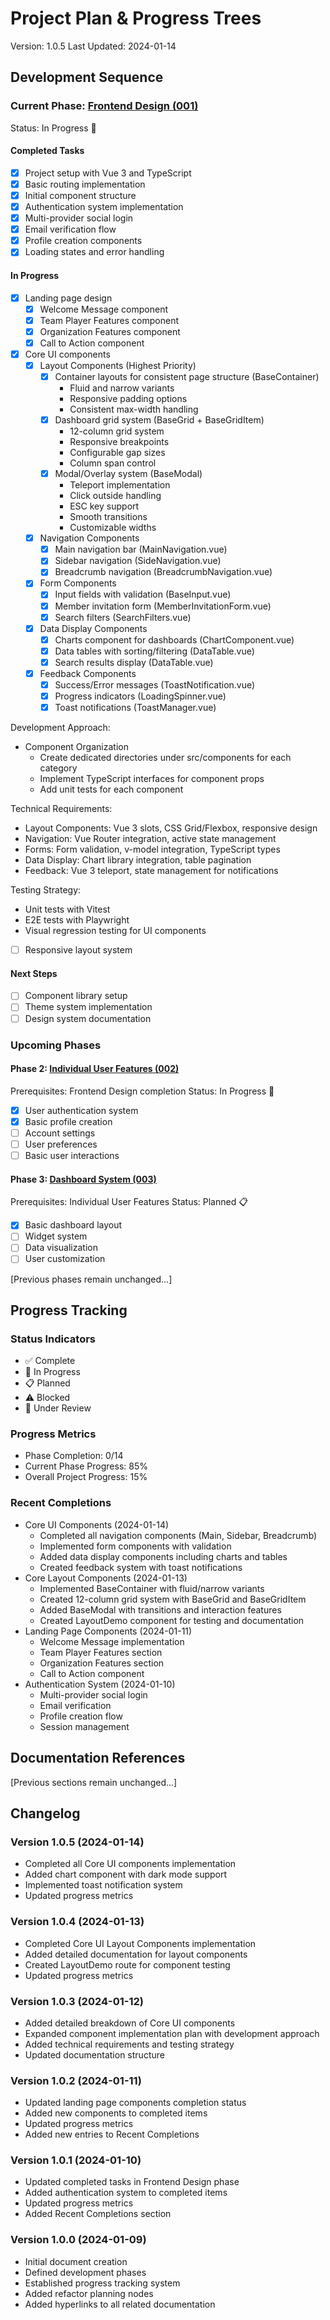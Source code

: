 # Project Plan & Progress Trees
Version: 1.0.5
Last Updated: 2024-01-14

## Development Sequence

### Current Phase: [Frontend Design (001)](../ProjectManagement/001-FrontEnd-Design.md)
Status: In Progress 🚧

#### Completed Tasks
- [x] Project setup with Vue 3 and TypeScript
- [x] Basic routing implementation
- [x] Initial component structure
- [x] Authentication system implementation
- [x] Multi-provider social login
- [x] Email verification flow
- [x] Profile creation components
- [x] Loading states and error handling

#### In Progress
- [x] Landing page design
  - [x] Welcome Message component
  - [x] Team Player Features component
  - [x] Organization Features component
  - [x] Call to Action component
- [x] Core UI components
  - [x] Layout Components (Highest Priority)
    - [x] Container layouts for consistent page structure (BaseContainer)
      - Fluid and narrow variants
      - Responsive padding options
      - Consistent max-width handling
    - [x] Dashboard grid system (BaseGrid + BaseGridItem)
      - 12-column grid system
      - Responsive breakpoints
      - Configurable gap sizes
      - Column span control
    - [x] Modal/Overlay system (BaseModal)
      - Teleport implementation
      - Click outside handling
      - ESC key support
      - Smooth transitions
      - Customizable widths
  - [x] Navigation Components
    - [x] Main navigation bar (MainNavigation.vue)
    - [x] Sidebar navigation (SideNavigation.vue)
    - [x] Breadcrumb navigation (BreadcrumbNavigation.vue)
  - [x] Form Components
    - [x] Input fields with validation (BaseInput.vue)
    - [x] Member invitation form (MemberInvitationForm.vue)
    - [x] Search filters (SearchFilters.vue)
  - [x] Data Display Components
    - [x] Charts component for dashboards (ChartComponent.vue)
    - [x] Data tables with sorting/filtering (DataTable.vue)
    - [x] Search results display (DataTable.vue)
  - [x] Feedback Components
    - [x] Success/Error messages (ToastNotification.vue)
    - [x] Progress indicators (LoadingSpinner.vue)
    - [x] Toast notifications (ToastManager.vue)

Development Approach:
- Component Organization
  - Create dedicated directories under src/components for each category
  - Implement TypeScript interfaces for component props
  - Add unit tests for each component

Technical Requirements:
- Layout Components: Vue 3 slots, CSS Grid/Flexbox, responsive design
- Navigation: Vue Router integration, active state management
- Forms: Form validation, v-model integration, TypeScript types
- Data Display: Chart library integration, table pagination
- Feedback: Vue 3 teleport, state management for notifications

Testing Strategy:
- Unit tests with Vitest
- E2E tests with Playwright
- Visual regression testing for UI components

- [ ] Responsive layout system

#### Next Steps
- [ ] Component library setup
- [ ] Theme system implementation
- [ ] Design system documentation

### Upcoming Phases

#### Phase 2: [Individual User Features (002)](../ProjectManagement/002-Individual-User-Features.md)
Prerequisites: Frontend Design completion
Status: In Progress 🚧

- [x] User authentication system
- [x] Basic profile creation
- [ ] Account settings
- [ ] User preferences
- [ ] Basic user interactions

#### Phase 3: [Dashboard System (003)](../ProjectManagement/003-Dashboard-System.md)
Prerequisites: Individual User Features
Status: Planned 📋

- [x] Basic dashboard layout
- [ ] Widget system
- [ ] Data visualization
- [ ] User customization

[Previous phases remain unchanged...]

## Progress Tracking

### Status Indicators
- ✅ Complete
- 🚧 In Progress
- 📋 Planned
- ⚠️ Blocked
- 🔄 Under Review

### Progress Metrics
- Phase Completion: 0/14
- Current Phase Progress: 85%
- Overall Project Progress: 15%

### Recent Completions
- Core UI Components (2024-01-14)
  - Completed all navigation components (Main, Sidebar, Breadcrumb)
  - Implemented form components with validation
  - Added data display components including charts and tables
  - Created feedback system with toast notifications
- Core Layout Components (2024-01-13)
  - Implemented BaseContainer with fluid/narrow variants
  - Created 12-column grid system with BaseGrid and BaseGridItem
  - Added BaseModal with transitions and interaction features
  - Created LayoutDemo component for testing and documentation
- Landing Page Components (2024-01-11)
  - Welcome Message implementation
  - Team Player Features section
  - Organization Features section
  - Call to Action component
- Authentication System (2024-01-10)
  - Multi-provider social login
  - Email verification
  - Profile creation flow
  - Session management

## Documentation References

[Previous sections remain unchanged...]

## Changelog

### Version 1.0.5 (2024-01-14)
- Completed all Core UI components implementation
- Added chart component with dark mode support
- Implemented toast notification system
- Updated progress metrics

### Version 1.0.4 (2024-01-13)
- Completed Core UI Layout Components implementation
- Added detailed documentation for layout components
- Created LayoutDemo route for component testing
- Updated progress metrics

### Version 1.0.3 (2024-01-12)
- Added detailed breakdown of Core UI components
- Expanded component implementation plan with development approach
- Added technical requirements and testing strategy
- Updated documentation structure

### Version 1.0.2 (2024-01-11)
- Updated landing page components completion status
- Added new components to completed items
- Updated progress metrics
- Added new entries to Recent Completions

### Version 1.0.1 (2024-01-10)
- Updated completed tasks in Frontend Design phase
- Added authentication system to completed items
- Updated progress metrics
- Added Recent Completions section

### Version 1.0.0 (2024-01-09)
- Initial document creation
- Defined development phases
- Established progress tracking system
- Added refactor planning nodes
- Added hyperlinks to all related documentation
